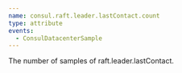 ```yaml
---
name: consul.raft.leader.lastContact.count
type: attribute
events:
  - ConsulDatacenterSample
---
```


The number of samples of raft.leader.lastContact.